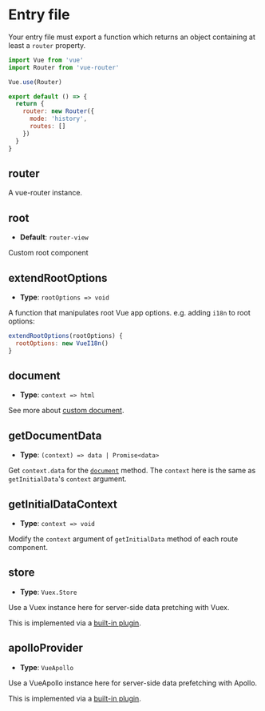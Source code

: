 # Entry file

Your entry file must export a function which returns an object containing at least a `router` property.

```js
import Vue from 'vue'
import Router from 'vue-router'

Vue.use(Router)

export default () => {
  return {
    router: new Router({
      mode: 'history',
      routes: []
    })
  }
}
```

## router

A vue-router instance.

## root

- __Default__: `router-view`

Custom root component

## extendRootOptions

- __Type__: `rootOptions => void`

A function that manipulates root Vue app options. e.g. adding `i18n` to root options:

```js
extendRootOptions(rootOptions) {
  rootOptions: new VueI18n()
}
```

## document

- __Type__: `context => html`

See more about [custom document](./guide/custom-document.md).

## getDocumentData

- __Type__: `(context) => data | Promise<data>`

Get `context.data` for the [`document`](#document) method. The `context` here is the same as `getInitialData`'s `context` argument.

## getInitialDataContext

- __Type__: `context => void`

Modify the `context` argument of `getInitialData` method of each route component.

## store

- __Type__: `Vuex.Store`

Use a Vuex instance here for server-side data pretching with Vuex.

This is implemented via a [built-in plugin](https://github.com/ream/ream/tree/master/lib/plugins/vuex).

## apolloProvider

- __Type__: `VueApollo`

Use a VueApollo instance here for server-side data prefetching with Apollo.

This is implemented via a [built-in plugin](https://github.com/ream/ream/tree/master/lib/plugins/apollo).